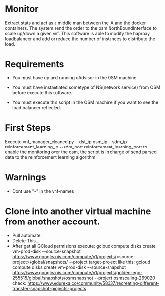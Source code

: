 # Monitor

Extract stats and act as a middle man between the IA and the docker containers. The system send the order to the osm NorthBoundInterface to scale up/down a given vnf. This software is able to modify the haproxy loadbalancer and add or reduce the number of instances to distribute the load.

# Requirements 

- You must have up and running cAdvisor in the OSM machine.

- You must have instantiated sometype of NS(network service) from OSM before execute this software.

- You must execute this script in the  OSM machine if you want to see the load balancer reflected.

# First Steps

Execute vnf_manager_cleaned.py --dst_ip osm_ip --sdm_ip  reinforcement_learning_ip --sdm_port reinforcement_learning_port to enable the monitoring over the osm, the script is in charge of send parsed data to the reinforcement learning algorithm.

# Warnings
- Dont  use "-" in the vnf-names


# Clone into another virtual machine from another account.
 - Pull automate
 - Delete This...
 - After get all GCloud permisions execute: gcloud compute disks create vm-prod-disk --source-snapshot \
 https://www.googleapis.com/compute/v1/projects/<source-\
 project>/global/snapshots/<source-vm-snapshot> --project target-project
  like this: gcloud compute disks create vm-prod-disk --source-snapshot https://www.googleapis.com/compute/v1/projects/golden-ego-255515/global/snapshots/osmsnapshot --project osmscaling-269020
  check: https://www.edureka.co/community/58337/recreating-different-transfer-snapshot-projects-projects
